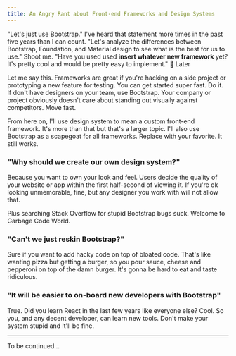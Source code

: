 ```yaml
---
title: An Angry Rant about Front-end Frameworks and Design Systems
---
```


"Let's just use Bootstrap." I've heard that statement more times in the past five years than I can count. "Let's analyze the differences between Bootstrap, Foundation, and Material design to see what is the best for us to use." Shoot me. "Have you used used __insert whatever new framework__ yet? It's pretty cool and would be pretty easy to implement." 👋 Later

Let me say this. Frameworks are great if you're hacking on a side project or prototyping a new feature for testing. You can get started super fast. Do it. If don't have designers on your team, use Bootstrap. Your company or project obviously doesn't care about standing out visually against competitors. Move fast.

From here on, I'll use design system to mean a custom front-end framework. It's more than that but that's a larger topic. I'll also use Bootstrap as a scapegoat for all frameworks. Replace with your favorite. It still works.

### "Why should we create our own design system?"
Because you want to own your look and feel. Users decide the quality of your website or app within the first half-second of viewing it. If you're ok looking unmemorable, fine, but any designer you work with will not allow that.

Plus searching Stack Overflow for stupid Bootstrap bugs suck. Welcome to Garbage Code World.

### "Can't we just reskin Bootstrap?"
Sure if you want to add hacky code on top of bloated code. That's like wanting pizza but getting a burger, so you pour sauce, cheese and pepperoni on top of the damn burger. It's gonna be hard to eat and taste ridiculous.

### "It will be easier to on-board new developers with Bootstrap"
True. Did you learn React in the last few years like everyone else? Cool. So you, and any decent developer, can learn new tools. Don't make your system stupid and it'll be fine.

---

To be continued&hellip;
